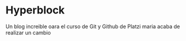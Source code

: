 # Hyperblock
Un blog increible oara el curso de Git y Github de Platzi
maria acaba de realizar un cambio 
